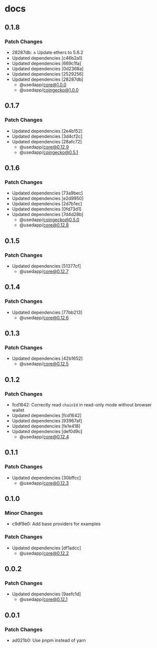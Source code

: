 # docs

## 0.1.8

### Patch Changes

- 28287db: 🔝 Update ethers to 5.6.2
- Updated dependencies [c46b2a1]
- Updated dependencies [669c1fa]
- Updated dependencies [0d2368a]
- Updated dependencies [2529256]
- Updated dependencies [28287db]
  - @usedapp/core@1.0.0
  - @usedapp/coingecko@1.0.0

## 0.1.7

### Patch Changes

- Updated dependencies [2e4b152]
- Updated dependencies [3d4cf2c]
- Updated dependencies [28afc72]
  - @usedapp/core@0.12.9
  - @usedapp/coingecko@0.5.1

## 0.1.6

### Patch Changes

- Updated dependencies [73a9bec]
- Updated dependencies [e2d9950]
- Updated dependencies [2d7b1ec]
- Updated dependencies [0fd73d1]
- Updated dependencies [7d4d28b]
  - @usedapp/coingecko@0.5.0
  - @usedapp/core@0.12.8

## 0.1.5

### Patch Changes

- Updated dependencies [51377cf]
  - @usedapp/core@0.12.7

## 0.1.4

### Patch Changes

- Updated dependencies [77bb213]
  - @usedapp/core@0.12.6

## 0.1.3

### Patch Changes

- Updated dependencies [42b1652]
  - @usedapp/core@0.12.5

## 0.1.2

### Patch Changes

- fcd1642: Correctly read `chainId` in read-only mode without browser wallet
- Updated dependencies [fcd1642]
- Updated dependencies [93967af]
- Updated dependencies [fe1e418]
- Updated dependencies [def0d9c]
  - @usedapp/core@0.12.4

## 0.1.1

### Patch Changes

- Updated dependencies [30bffcc]
  - @usedapp/core@0.12.3

## 0.1.0

### Minor Changes

- c9df9e0: Add base providers for examples

### Patch Changes

- Updated dependencies [df1adcc]
  - @usedapp/core@0.12.2

## 0.0.2

### Patch Changes

- Updated dependencies [9aefc1d]
  - @usedapp/core@0.12.1

## 0.0.1

### Patch Changes

- ad021b0: Use pnpm instead of yarn
